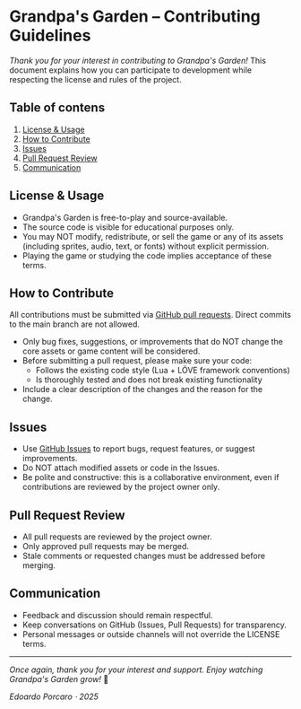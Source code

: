 # Grandpa's Garden – Contributing Guidelines

*Thank you for your interest in contributing to Grandpa's Garden!* This document explains how you can participate to development while respecting the license and rules of the project.

## Table of contens

1. [License & Usage](#license--usage)
2. [How to Contribute](#how-to-contribute)
3. [Issues](#issues)
4. [Pull Request Review](#pull-request-review)
5. [Communication](#communication)

## License & Usage

- Grandpa's Garden is free-to-play and source-available.
- The source code is visible for educational purposes only.
- You may NOT modify, redistribute, or sell the game or any of its assets (including sprites, audio, text, or fonts) without explicit permission.
- Playing the game or studying the code implies acceptance of these terms.

## How to Contribute

All contributions must be submitted via [GitHub pull requests](https://github.com/EdoardoPorcaro/GrandpasGarden/pulls). Direct commits to the main branch are not allowed.

- Only bug fixes, suggestions, or improvements that do NOT change the 
  core assets or game content will be considered.
- Before submitting a pull request, please make sure your code:
  - Follows the existing code style (Lua + LÖVE framework conventions)
  - Is thoroughly tested and does not break existing functionality
- Include a clear description of the changes and the reason for the change.

## Issues

- Use [GitHub Issues](https://github.com/EdoardoPorcaro/GrandpasGarden/issues) to report bugs, request features, or suggest improvements.
- Do NOT attach modified assets or code in the Issues.
- Be polite and constructive: this is a collaborative environment, even if contributions are reviewed by the project owner only.

## Pull Request Review

- All pull requests are reviewed by the project owner.
- Only approved pull requests may be merged.
- Stale comments or requested changes must be addressed before merging.

## Communication

- Feedback and discussion should remain respectful.
- Keep conversations on GitHub (Issues, Pull Requests) for transparency.
- Personal messages or outside channels will not override the LICENSE terms.

---

*Once again, thank you for your interest and support. Enjoy watching Grandpa's Garden grow!* 🌱

*Edoardo Porcaro ⋅ 2025*
